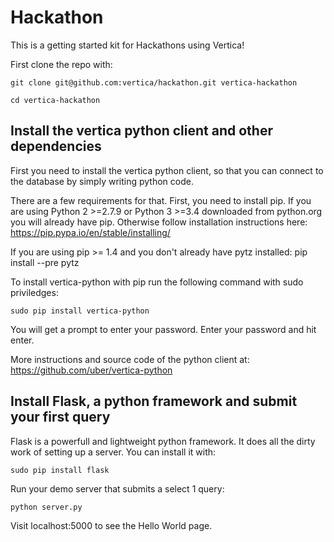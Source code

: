 # Hackathon
This is a getting started kit for Hackathons using Vertica!

First clone the repo with:

    git clone git@github.com:vertica/hackathon.git vertica-hackathon
    
    cd vertica-hackathon

## Install the vertica python client and other dependencies
First you need to install the vertica python client, so that you can connect to the database by simply writing python code.

There are a few requirements for that. First, you need to install pip. If you are using Python 2 >=2.7.9 or Python 3 >=3.4 downloaded from python.org you will already have pip. Otherwise follow installation instructions here: https://pip.pypa.io/en/stable/installing/

If you are using pip >= 1.4 and you don't already have pytz installed:
    pip install --pre pytz
    
To install vertica-python with pip run the following command with sudo priviledges:

    sudo pip install vertica-python

You will get a prompt to enter your password. Enter your password and hit enter.

More instructions and source code of the python client at: https://github.com/uber/vertica-python

## Install Flask, a python framework and submit your first query

Flask is a powerfull and lightweight python framework. It does all the dirty work of setting up a server. You can install it with:

    sudo pip install flask

Run your demo server that submits a select 1 query:

    python server.py
    
Visit localhost:5000 to see the Hello World page.
